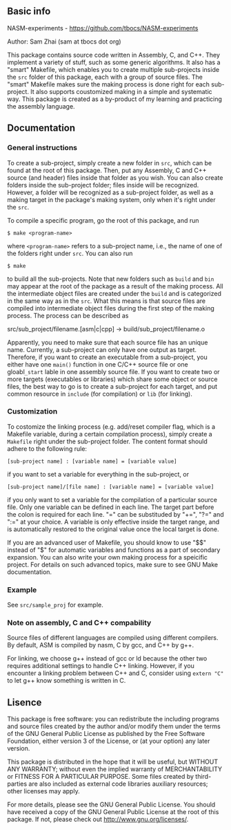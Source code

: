 ## Basic info

NASM-experiments - <https://github.com/tbocs/NASM-experiments>

Author: Sam Zhai (sam at tbocs dot org)

This package contains source code written in Assembly, C, and C++. They
implement a variety of stuff, such as some generic algorithms. It also has a
"smart" Makefile, which enables you to create multiple sub-projects inside the
`src` folder of this package, each with a group of source files. The "smart"
Makefile makes sure the making process is done right for each sub-project. It
also supports coustomized making in a simple and systematic way. This package
is created as a by-product of my learning and practicing the assembly language.

## Documentation

### General instructions

To create a sub-project, simply create a new folder in `src`, which can be
found at the root of this package. Then, put any Assembly, C and C++ source
(and header) files inside that folder as you wish. You can also create folders
inside the sub-project folder; files inside will be recognized. However, a
folder will be recognized as a sub-project folder, as well as a making target
in the package's making system, only when it's right under the `src`.

To compile a specific program, go the root of this package, and run

    $ make <program-name>

where `<program-name>` refers to a sub-project name, i.e., the name of one of
the folders right under `src`. You can also run

    $ make

to build all the sub-projects. Note that new folders such as `build` and `bin`
may appear at the root of the package as a result of the making process. All
the intermediate object files are created under the `build` and is
categorized in the same way as in the `src`. What this means is that source
files are compiled into intermediate object files during the first step of the
making process. The process can be described as

  src/sub\_project/filename.[asm|c|cpp] -> build/sub\_project/filename.o

Apparently, you need to make sure that each source file has an unique name. 
Currently, a sub-project can only have one output as target. Therefore, if you
want to create an executable from a sub-project, you either have one
```main()``` function in one C/C++ source file or one gloabl```_start``` lable
in one assembly source file. If you want to create two or more targets
(executables or libraries) which share some object or source files, the best
way to go is to create a sub-project for each target, and put common resource
in `include` (for compilation) or `lib` (for linking).

### Customization

To costomize the linking process (e.g. add/reset compiler flag, which is a
Makefile variable, during a certain compilation process), simply create a
`Makefile` right under the sub-project folder. The content format should
adhere to the following rule:

    [sub-project name] : [variable name] = [variable value]

if you want to set a variable for everything in the sub-project, or

    [sub-project name]/[file name] : [variable name] = [variable value]

if you only want to set a variable for the compilation of a particular source
file. Only one variable can be defined in each line. The target part before the
colon is required for each line. "=" can be substituded by "+=", "?=" and ":="
at your choice. A variable is only effective inside the target range, and is
automatically restored to the original value once the local target is done.

If you are an advanced user of Makefile, you should know to use "$$" instead of
"$" for automatic variables and functions as a part of secondary expansion. You
can also write your own making process for a speicific project. For details on
such advanced topics, make sure to see GNU Make documentation.

### Example

See ```src/sample_proj``` for example.

### Note on assembly, C and C++ compability

Source files of different languages are compiled using different compilers. By
default, ASM is compiled by nasm, C by gcc, and C++ by g++.

For linking, we choose g++ instead of gcc or ld because the other two requires
additional settings to handle C++ linking. However, if you encounter a linking
problem between C++ and C, consider using ```extern "C"``` to let g++ know
something is written in C.

## Lisence

This package is free software: you can redistribute the including programs and
source files created by the author and/or modify them under the terms of the
GNU General Public License as published by the Free Software Foundation, either
version 3 of the License, or (at your option) any later version.

This package is distributed in the hope that it will be useful, but WITHOUT ANY
WARRANTY; without even the implied warranty of MERCHANTABILITY or FITNESS FOR A
PARTICULAR PURPOSE. Some files created by third-parties are also included as
external code libraries auxiliary resources; other licenses may apply.

For more details, please see the GNU General Public License. You should have
received a copy of the GNU General Public License at the root of this package.
If not, please check out <http://www.gnu.org/licenses/>.
